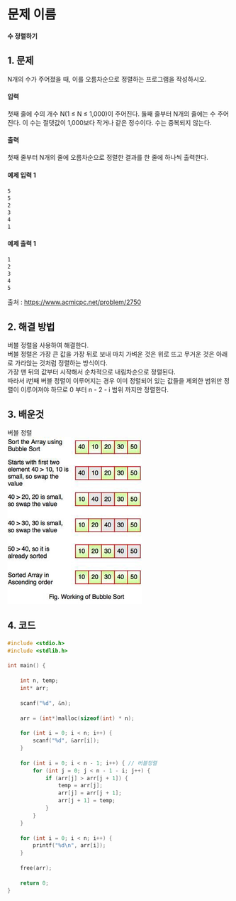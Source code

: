 # 문제 이름
#### 수 정렬하기
## 1. 문제

N개의 수가 주어졌을 때, 이를 오름차순으로 정렬하는 프로그램을 작성하시오.

#### 입력

첫째 줄에 수의 개수 N(1 ≤ N ≤ 1,000)이 주어진다. 둘째 줄부터 N개의 줄에는 수 주어진다. 이 수는 절댓값이 1,000보다 작거나 같은 정수이다. 수는 중복되지 않는다.

#### 출력

첫째 줄부터 N개의 줄에 오름차순으로 정렬한 결과를 한 줄에 하나씩 출력한다.

#### 예제 입력 1
```
5
5
2
3
4
1
```

#### 예제 출력 1
```
1
2
3
4
5
```

출처 : https://www.acmicpc.net/problem/2750

## 2. 해결 방법
버블 정렬을 사용하여 해결한다.</br>
버블 정렬은 가장 큰 값을 가장 뒤로 보내 마치 가벼운 것은 위로 뜨고 무거운 것은 아래로 가라앉는 것처럼 정렬하는 방식이다.</br>
가장 맨 뒤의 값부터 시작해서 순차적으로 내림차순으로 정렬된다.</br>
따라서 i번째 버블 정렬이 이루어지는 경우 이미 정렬되어 있는 값들을 제외한 범위만 정렬이 이루어져야 하므로 0 부터 n - 2 - i 범위 까지만 정렬한다.
 


## 3. 배운것
버블 정렬</br>
![bubblesort](https://github.com/iot-lsy/baekjoon/blob/master/study/%EC%A0%95%EB%A0%AC/img/bubblesort.jpeg)

## 4. 코드

```C++
#include <stdio.h>
#include <stdlib.h>

int main() {

	int n, temp;
	int* arr;

	scanf("%d", &n);

	arr = (int*)malloc(sizeof(int) * n);

	for (int i = 0; i < n; i++) {
		scanf("%d", &arr[i]);
	}

	for (int i = 0; i < n - 1; i++) { // 버블정렬
		for (int j = 0; j < n - 1 - i; j++) {
			if (arr[j] > arr[j + 1]) {
				temp = arr[j];
				arr[j] = arr[j + 1];
				arr[j + 1] = temp;
			}
		}
	}

	for (int i = 0; i < n; i++) {
		printf("%d\n", arr[i]);
	}

	free(arr);

	return 0;
}
```
